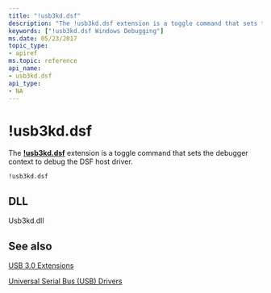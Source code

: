 ```yaml
---
title: "!usb3kd.dsf"
description: "The !usb3kd.dsf extension is a toggle command that sets the debugger context to debug the DSF host driver."
keywords: ["!usb3kd.dsf Windows Debugging"]
ms.date: 05/23/2017
topic_type:
- apiref
ms.topic: reference
api_name:
- usb3kd.dsf
api_type:
- NA
---
```


# !usb3kd.dsf

The [**!usb3kd.dsf**](-usb3kd-device-info.md) extension is a toggle command that sets the debugger context to debug the DSF host driver.

```dbgcmd
!usb3kd.dsf
```

## DLL

Usb3kd.dll

## See also

[USB 3.0 Extensions](usb-3-extensions.md)

[Universal Serial Bus (USB) Drivers](../usbcon/index.md)
